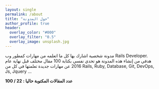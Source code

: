 ```yaml
---
layout: single
permalink: /about
title: "حول المدونة"
author_profile: true
header:
  overlay_color: "#000"
  overlay_filter: "0.5"
  overlay_image: unsplash.jpg
---
```


مدونة شخصية اشارك بها كل ما اتعلمه من مهارات كمطور وب Rails Developer.  
هدفي من إنشاء هذه المدونة هو تحدي نفسي بكتابة 100  مقال مختلف قبل نهاية عام 2016 عن مهارات جديدة تعلمتها في كل من  Rails, Ruby, Database, Git, DevOps, Js, Jquery ...  


**عدد المقالات المكتوبة حاليا : 22 / 100**